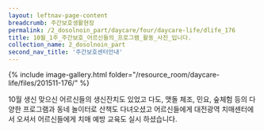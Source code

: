 ```yaml
--- 
layout: leftnav-page-content 
breadcrumb: 주간보호생활현장 
permalink: /2_dosolnoin_part/daycare/four/daycare-life/dlife_176
title: 10월_1주_주간보호_어르신들의_프로그램_활동_사진_입니다.
collection_name: 2_dosolnoin_part
second_nav_title: '주간보호센터안내' 
---
```

{% include image-gallery.html folder="/resource_room/daycare-life/files/201511-176/" %}










10월 생신 맞으신 어르신들의 생신잔치도 있었고 다도, 맷돌 체조, 민요, 숲체험 등의 다양한 프로그램과 동네 놀이터로 산책도 다녀오셨고 어르신들에게 대전광역 치매센터에서 오셔서 어르신들에게 치매 예방 교육도 실시 하셨습니다.